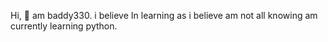 Hi, 👋 am baddy330.
i believe In  learning as i believe am not all knowing 
am currently learning python. 
